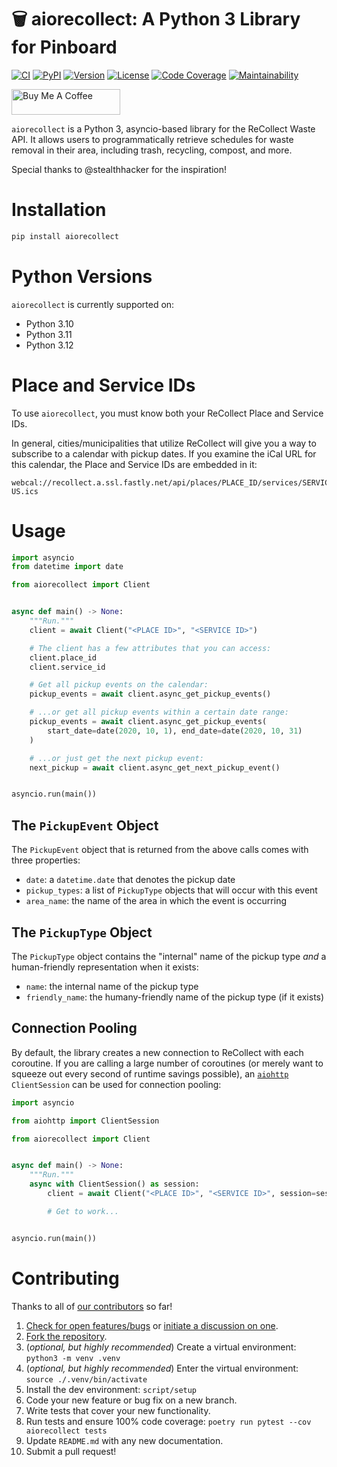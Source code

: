 # 🗑 aiorecollect: A Python 3 Library for Pinboard

[![CI][ci-badge]][ci]
[![PyPI][pypi-badge]][pypi]
[![Version][version-badge]][version]
[![License][license-badge]][license]
[![Code Coverage][codecov-badge]][codecov]
[![Maintainability][maintainability-badge]][maintainability]

<a href="https://www.buymeacoffee.com/bachya1208P" target="_blank"><img src="https://cdn.buymeacoffee.com/buttons/default-orange.png" alt="Buy Me A Coffee" height="41" width="174"></a>

`aiorecollect` is a Python 3, asyncio-based library for the ReCollect Waste API. It allows
users to programmatically retrieve schedules for waste removal in their area, including
trash, recycling, compost, and more.

Special thanks to @stealthhacker for the inspiration!

# Installation

```bash
pip install aiorecollect
```

# Python Versions

`aiorecollect` is currently supported on:

- Python 3.10
- Python 3.11
- Python 3.12

# Place and Service IDs

To use `aiorecollect`, you must know both your ReCollect Place and Service IDs.

In general, cities/municipalities that utilize ReCollect will give you a way to
subscribe to a calendar with pickup dates. If you examine the iCal URL for this
calendar, the Place and Service IDs are embedded in it:

```
webcal://recollect.a.ssl.fastly.net/api/places/PLACE_ID/services/SERVICE_ID/events.en-US.ics
```

# Usage

```python
import asyncio
from datetime import date

from aiorecollect import Client


async def main() -> None:
    """Run."""
    client = await Client("<PLACE ID>", "<SERVICE ID>")

    # The client has a few attributes that you can access:
    client.place_id
    client.service_id

    # Get all pickup events on the calendar:
    pickup_events = await client.async_get_pickup_events()

    # ...or get all pickup events within a certain date range:
    pickup_events = await client.async_get_pickup_events(
        start_date=date(2020, 10, 1), end_date=date(2020, 10, 31)
    )

    # ...or just get the next pickup event:
    next_pickup = await client.async_get_next_pickup_event()


asyncio.run(main())
```

## The `PickupEvent` Object

The `PickupEvent` object that is returned from the above calls comes with three
properties:

- `date`: a `datetime.date` that denotes the pickup date
- `pickup_types`: a list of `PickupType` objects that will occur with this event
- `area_name`: the name of the area in which the event is occurring

## The `PickupType` Object

The `PickupType` object contains the "internal" name of the pickup type _and_ a
human-friendly representation when it exists:

- `name`: the internal name of the pickup type
- `friendly_name`: the humany-friendly name of the pickup type (if it exists)

## Connection Pooling

By default, the library creates a new connection to ReCollect with each coroutine. If
you are calling a large number of coroutines (or merely want to squeeze out every second
of runtime savings possible), an [`aiohttp`][aiohttp] `ClientSession` can be used for
connection pooling:

```python
import asyncio

from aiohttp import ClientSession

from aiorecollect import Client


async def main() -> None:
    """Run."""
    async with ClientSession() as session:
        client = await Client("<PLACE ID>", "<SERVICE ID>", session=session)

        # Get to work...


asyncio.run(main())
```

# Contributing

Thanks to all of [our contributors][contributors] so far!

1. [Check for open features/bugs][issues] or [initiate a discussion on one][new-issue].
2. [Fork the repository][fork].
3. (_optional, but highly recommended_) Create a virtual environment: `python3 -m venv .venv`
4. (_optional, but highly recommended_) Enter the virtual environment: `source ./.venv/bin/activate`
5. Install the dev environment: `script/setup`
6. Code your new feature or bug fix on a new branch.
7. Write tests that cover your new functionality.
8. Run tests and ensure 100% code coverage: `poetry run pytest --cov aiorecollect tests`
9. Update `README.md` with any new documentation.
10. Submit a pull request!

[aiohttp]: https://github.com/aio-libs/aiohttp
[ci-badge]: https://github.com/bachya/aiorecollect/workflows/CI/badge.svg
[ci]: https://github.com/bachya/aiorecollect/actions
[codecov-badge]: https://codecov.io/gh/bachya/aiorecollect/branch/dev/graph/badge.svg
[codecov]: https://codecov.io/gh/bachya/aiorecollect
[contributors]: https://github.com/bachya/aiorecollect/graphs/contributors
[fork]: https://github.com/bachya/aiorecollect/fork
[issues]: https://github.com/bachya/aiorecollect/issues
[license-badge]: https://img.shields.io/pypi/l/aiorecollect.svg
[license]: https://github.com/bachya/aiorecollect/blob/main/LICENSE
[maintainability-badge]: https://api.codeclimate.com/v1/badges/65fe7eb308dca67c1038/maintainability
[maintainability]: https://codeclimate.com/github/bachya/aiorecollect/maintainability
[new-issue]: https://github.com/bachya/aiorecollect/issues/new
[new-issue]: https://github.com/bachya/aiorecollect/issues/new
[pypi-badge]: https://img.shields.io/pypi/v/aiorecollect.svg
[pypi]: https://pypi.python.org/pypi/aiorecollect
[version-badge]: https://img.shields.io/pypi/pyversions/aiorecollect.svg
[version]: https://pypi.python.org/pypi/aiorecollect
